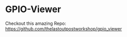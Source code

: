 # GPIO-Viewer

Checkout this amazing Repo:   
https://github.com/thelastoutpostworkshop/gpio_viewer
